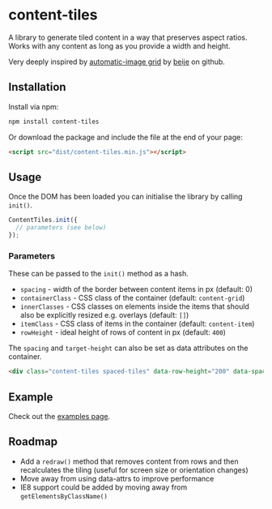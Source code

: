 # content-tiles

A library to generate tiled content in a way that preserves aspect ratios. Works with any content
as long as you provide a width and height.

Very deeply inspired by [automatic-image grid](https://github.com/beije/automatic-image-grid) by [beije](https://github.com/beije) on github.

## Installation

Install via npm:

```bash
npm install content-tiles
```

Or download the package and include the file at the end of your page:

```html
<script src="dist/content-tiles.min.js"></script>
```

## Usage

Once the DOM has been loaded you can initialise the library by calling `init()`.

```javascript
ContentTiles.init({
  // parameters (see below)
});
```

### Parameters

These can be passed to the `init()` method as a hash.

* `spacing` - width of the border between content items in px (default: 0)
* `containerClass` - CSS class of the container (default: `content-grid`)
* `innerClasses` - CSS classes on elements inside the items that should also be explicitly resized e.g. overlays (default: `[]`)
* `itemClass` - CSS class of items in the container (default: `content-item`)
* `rowHeight` - ideal height of rows of content in px (default: `400`)

The `spacing` and `target-height` can also be set as data attributes on the container.

```html
<div class="content-tiles spaced-tiles" data-row-height="200" data-spacing="20">
```

## Example

Check out the [examples page](https://iain8.github.io/content-tiles).

## Roadmap

* Add a `redraw()` method that removes content from rows and then recalculates the tiling 
(useful for screen size or orientation changes)
* Move away from using data-attrs to improve performance
* IE8 support could be added by moving away from `getElementsByClassName()`
